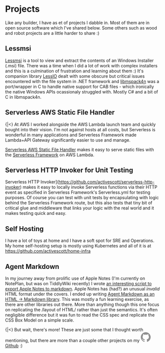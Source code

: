 # Projects

Like any builder, I have as et of projects I dabble in. Most of them are in open source software which I've shared below. Some others such as wood and robot projects are a little harder to share :)

## Lessmsi

[Lessmsi](https://lessmsi.activescott.com/) is a tool to view and extract the contents of an Windows Installer (.msi) file. There was a time when I did a lot of work with complex installers and this is a culmination of frustration and learning about them :) It's companion library [LessIO](https://github.com/activescott/LessIO) dealt with some obscure but critical issues encountered with the file system in .NET framework and [libmspack4n](https://github.com/activescott/libmspack4n) was a port/wrapper in C to handle native support for CAB files - which ironically the native Windows APIs ocassionaly struggled with. Mostly C# and a bit of C in libmspack4n.

## Serverless AWS Static File Handler

{|<} At AWS I worked alongside the AWS Lambda launch team and quickly bought into their vision. I'm not against hosts at all costs, but Serverless is wonderful in many applications and Serverless Framework made Lambda+API Gateway significantly easier to use and manage.

[Serverless AWS Static File Handler](https://github.com/activescott/serverless-aws-static-file-handler) makes it easy to serve static files with the [Serverless Framework](https://www.serverless.com/) on AWS Lambda.

## Serverless HTTP Invoker for Unit Testing

Serverless HTTP Invoker](https://github.com/activescott/serverless-http-invoker) makes it easy to locally invoke Serverless functions via their HTTP event as specified in Serverless Framework's Serverless.yml for testing purposes. Of course you can test with unit tests by encapsulating with logic behind the Serverless Framework route, but this also tests that tiny bit of critical glue and middleware that links your logic with the real world and it makes testing quick and easy.

## Self Hosting

I have a lot of toys at home and I have a soft spot for SRE and Operations. My home self-hosting setup is mostly using Kubernetes and all of it is at https://github.com/activescott/home-infra

## Agent Markdown

In my journey away from prolific use of Apple Notes (I'm currently on NotePlan, but was on TiddlyWiki recently) I wrote [an interesting script to export Apple Notes to markdown](https://github.com/activescott/apple-notes-export). Apple Notes has (had?) an unusual _invalid_ HTML format under the covers. I ended up writing [Agent Markdown as an HTML -> Markdown library](https://github.com/activescott/agentmarkdown). This was mostly a fun learning exercise, as there are other libraries out there. More than anything though this one focus on replicating the /layout of HTML/ rather than just the semantics. It's often negligible difference but it was fun to read the CSS spec and replicate the CSS Box Model on a simple scale.

{|<} But wait, there's more! These are just some that I thought worth mentioning, but there are more than a couple other projects on my [![Github](/_images/github-gray.svg) Github](https://github.com/activescott) :)
